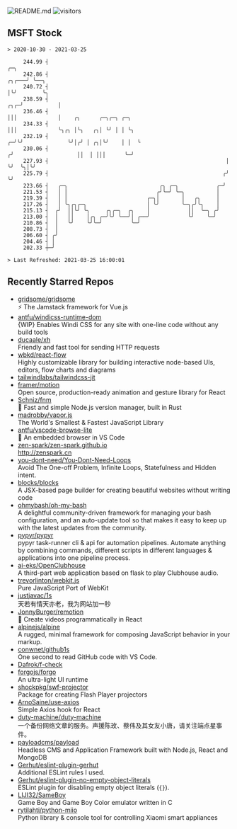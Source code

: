 ![README.md](https://github.com/Gerhut/Gerhut/workflows/README.md/badge.svg)
![visitors](https://visitors.vercel.app/Gerhut/Gerhut?token=8cf69d1f6813d272ef062726b6070c9be4ff72038cfe5a7ded7384a8da65d866)

## MSFT Stock

```
> 2020-10-30 - 2021-03-25

     244.99 ┤                                                                     ╭─╮                            
     242.86 ┤                                                               ╭╮╭───╯ ╰──╮                         
     240.72 ┤                                                               │╰╯        ╰╮                        
     238.59 ┤                                                           ╭╮╭─╯           │                        
     236.46 ┤                                                           │││             │    ╭╮      ╭─╮╭─╮ ╭─╮  
     234.33 ┤                                                           │││             ╰╮╭╮ │╰╮   ╭╮│ ╰╯ │ │ ╰╮ 
     232.19 ┤                                                         ╭─╯╰╯              ╰╯│╭╯ │ ╭╮│╰╯    │ │  ╰ 
     230.06 ┤                                                        ╭╯                    ││  │ │││      ╰─╯    
     227.93 ┤                                                        │                     ╰╯  ╰╮│╰╯             
     225.79 ┤                                                       ╭╯                          ╰╯               
     223.66 ┤   ╭─╮                             ╭╮ ╭─╮            ╭─╯                                            
     221.53 ┤   │ │                            ╭╯╰─╯ ╰─╮          │                                              
     219.39 ┤   │ │                         ╭─╮│       │   ╭╮     │                                              
     217.26 ┤   │ ╰╮╭╮╭─╮                   │ ╰╯       ╰─╮╭╯╰╮    │                                              
     215.13 ┤  ╭╯  ││╰╯ ╰╮     ╭╮╭─╮  ╭╮    │            ││  ╰─╮ ╭╯                                              
     213.00 ┤  │   ││    │╭╮ ╭─╯╰╯ ╰──╯│ ╭──╯            ╰╯    ╰─╯                                               
     210.86 ┤  │   ╰╯    ╰╯╰─╯         ╰─╯                                                                       
     208.73 ┤  │                                                                                                 
     206.60 ┤ ╭╯                                                                                                 
     204.46 ┤ │                                                                                                  
     202.33 ┼─╯                                                                                                  

> Last Refreshed: 2021-03-25 16:00:01
```

## Recently Starred Repos

- [gridsome/gridsome](https://github.com/gridsome/gridsome)  
  ⚡️ The Jamstack framework for Vue.js
- [antfu/windicss-runtime-dom](https://github.com/antfu/windicss-runtime-dom)  
  {WIP} Enables Windi CSS for any site with one-line code without any build tools 
- [ducaale/xh](https://github.com/ducaale/xh)  
  Friendly and fast tool for sending HTTP requests
- [wbkd/react-flow](https://github.com/wbkd/react-flow)  
  Highly customizable library for building interactive node-based UIs, editors, flow charts and diagrams 
- [tailwindlabs/tailwindcss-jit](https://github.com/tailwindlabs/tailwindcss-jit)  
- [framer/motion](https://github.com/framer/motion)  
  Open source, production-ready animation and gesture library for React
- [Schniz/fnm](https://github.com/Schniz/fnm)  
  🚀 Fast and simple Node.js version manager, built in Rust
- [madrobby/vapor.js](https://github.com/madrobby/vapor.js)  
  The World's Smallest & Fastest JavaScript Library
- [antfu/vscode-browse-lite](https://github.com/antfu/vscode-browse-lite)  
  🚀 An embedded browser in VS Code
- [zen-spark/zen-spark.github.io](https://github.com/zen-spark/zen-spark.github.io)  
  http://zenspark.cn
- [you-dont-need/You-Dont-Need-Loops](https://github.com/you-dont-need/You-Dont-Need-Loops)  
  Avoid The One-off Problem, Infinite Loops, Statefulness and Hidden intent.
- [blocks/blocks](https://github.com/blocks/blocks)  
  A JSX-based page builder for creating beautiful websites without writing code
- [ohmybash/oh-my-bash](https://github.com/ohmybash/oh-my-bash)  
  A delightful community-driven framework for managing your bash configuration, and an auto-update tool so that makes it easy to keep up with the latest updates from the community.
- [pypyr/pypyr](https://github.com/pypyr/pypyr)  
  pypyr task-runner cli & api for automation pipelines. Automate anything by combining commands, different scripts in different languages & applications into one pipeline process.
- [ai-eks/OpenClubhouse](https://github.com/ai-eks/OpenClubhouse)  
  A third-part web application based on flask to play Clubhouse audio.
- [trevorlinton/webkit.js](https://github.com/trevorlinton/webkit.js)  
  Pure JavaScript Port of WebKit
- [justjavac/1s](https://github.com/justjavac/1s)  
  天若有情天亦老，我为网站加一秒
- [JonnyBurger/remotion](https://github.com/JonnyBurger/remotion)  
  🎥      Create videos programmatically in React
- [alpinejs/alpine](https://github.com/alpinejs/alpine)  
  A rugged, minimal framework for composing JavaScript behavior in your markup.
- [conwnet/github1s](https://github.com/conwnet/github1s)  
  One second to read GitHub code with VS Code.
- [Dafrok/f-check](https://github.com/Dafrok/f-check)  
- [forgojs/forgo](https://github.com/forgojs/forgo)  
  An ultra-light UI runtime
- [shockpkg/swf-projector](https://github.com/shockpkg/swf-projector)  
  Package for creating Flash Player projectors
- [ArnoSaine/use-axios](https://github.com/ArnoSaine/use-axios)  
  Simple Axios hook for React
- [duty-machine/duty-machine](https://github.com/duty-machine/duty-machine)  
  一个备份网络文章的服务。声援陈玫、蔡伟及其女友小唐，请关注端点星事件。
- [payloadcms/payload](https://github.com/payloadcms/payload)  
  Headless CMS and Application Framework built with Node.js, React and MongoDB
- [Gerhut/eslint-plugin-gerhut](https://github.com/Gerhut/eslint-plugin-gerhut)  
  Additional ESLint rules I used.
- [Gerhut/eslint-plugin-no-empty-object-literals](https://github.com/Gerhut/eslint-plugin-no-empty-object-literals)  
  ESLint plugin for disabling empty object literals (`{}`).
- [LIJI32/SameBoy](https://github.com/LIJI32/SameBoy)  
  Game Boy and Game Boy Color emulator written in C
- [rytilahti/python-miio](https://github.com/rytilahti/python-miio)  
  Python library & console tool for controlling Xiaomi smart appliances
